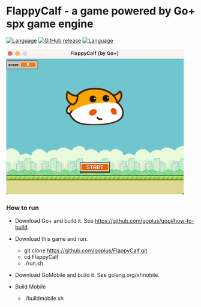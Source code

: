 FlappyCalf - a game powered by Go+ spx game engine
=========

[![Language](https://img.shields.io/badge/language-Go+-blue.svg)](https://github.com/goplus/gop)
[![GitHub release](https://img.shields.io/github/v/tag/goplus/FlappyCalf.svg?label=release)](https://github.com/goplus/FlappyCalf/releases)
[![Language](https://img.shields.io/badge/game_engine-spx-green.svg)](https://github.com/goplus/spx)

![Screen Shot](assets/FlappyCalf.jpg)

### How to run

- Download Go+ and build it. See https://github.com/goplus/gop#how-to-build.
- Download this game and run.
  * git clone https://github.com/goplus/FlappyCalf.git
  * cd FlappyCalf
  * ./run.sh

- Download GoMobile and build it. See golang.org/x/mobile.
- Build Mobile
  * ./buildmobile.sh

